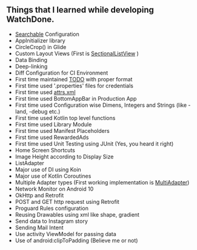 ## Things that I learned while developing WatchDone.

- [Searchable](app/src/main/res/xml/searchable.xml) Configuration
- AppInitializer library
- CircleCrop() in Glide
- Custom Layout Views (First is [SectionalListView](app/src/main/java/com/afterroot/watchdone/view/SectionalListView.kt) )
- Data Binding
- Deep-linking
- Diff Configuration for CI Environment
- First time maintained [TODO](TODO.md) with proper format
- First time used '.properties' files for credentials
- First time used [attrs.xml](app/src/main/res/values/attrs.xml)
- First time used BottomAppBar in Production App
- First time used Configuration wise Dimens, Integers and Strings (like -land, -debug etc.)
- First time used Kotlin top level functions
- First time used Library Module
- First time used Manifest Placeholders
- First time used RewardedAds
- First time used Unit Testing using JUnit (Yes, you heard it right)
- Home Screen Shortcuts
- Image Height according to Display Size
- ListAdapter
- Major use of DI using Koin
- Major use of Kotlin Coroutines
- Multiple Adapter types (First working implementation is [MultiAdapter](app/src/main/java/com/afterroot/watchdone/adapter/MultiAdapter.kt))
- Network Monitor on Android 10
- OkHttp and Retrofit
- POST and GET http request using Retrofit
- Proguard Rules configuration
- Reusing Drawables using xml like shape, gradient
- Send data to Instagram story
- Sending Mail Intent
- Use activity ViewModel for passing data
- Use of android:clipToPadding (Believe me or not)
